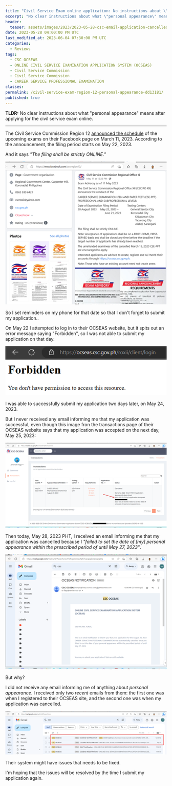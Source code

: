 ```yaml
---
title: "Civil Service Exam online application: No instructions about \"personal appearance\""
excerpt: "No clear instructions about what \"personal appearance\" means after applying for the civil service exam online."
header:
  teaser: assets/images/2023/2023-05-28-csc-email-application-cancelled.png
date: 2023-05-28 04:00:00 PM UTC
last_modified_at: 2023-06-04 07:30:00 PM UTC
categories:
  - Reviews
tags: 
  - CSC OCSEAS
  - ONLINE CIVIL SERVICE EXAMINATION APPLICATION SYSTEM (OCSEAS)
  - Civil Service Commission
  - Civil Service Commission
  - CAREER SERVICE PROFESSIONAL EXAMINATION
classes: 
permalink: /civil-service-exam-region-12-personal-appearance-dd13181/
published: true
---
```


**TLDR:** No clear instructions about what "personal appearance" means after applying for the civil service exam online.

-----

The Civil Service Commission Region 12 [announced the schedule](https://www.facebook.com/cscregion12/posts/pfbid0nTVa4LgrjJ9A9zBy9b9PjyR7TrDMSvSrTUaaq9XdMoYx1zuN8aJgaZAJNRqRyE9Sl) of the upcoming exams on their Facebook page on March 11, 2023. According to the announcement, the filing period starts on May 22, 2023. 

And it says _"The filing shall be strictly ONLINE."_

![CSC exam announcement on facebook](/assets/images/2023/2023-05-28-csc-exam-announcement-on-facebook.png)

So I set reminders on my phone for that date so that I don't forget to submit my application..

On May 22 I attempted to log in to their OCSEAS website, but it spits out an error message saying "Forbidden", so I was not able to submit my application on that day.

![CSC website: forbidden error message](/assets/images/2023/2023-05-28-csc-ocseas-website-forbidden-error-message.png)

I was able to successfully submit my application two days later, on May 24, 2023. 

But I never received any email informing me that my application was successful, even though this image fron the transactions page of their OCSEAS website says that my application was accepted on the next day, May 25, 2023:

![CSC website: forbidden error message](/assets/images/2023/2023-05-28-csc-ocseas-website-transactions.png)

Then today, May 28, 2023 PHT, I received an email informing me that my application was cancelled because I _"failed to set the date of [my] personal appearance within the prescribed period of until May 27, 2023"_.

![CSC website: forbidden error message](/assets/images/2023/2023-05-28-csc-email-application-cancelled.png)

But why? 

I did not receive any email informing me of anything about _personal appearance_. I received only two _recent_ emails from them: the first one was when I registered to their OCSEAS site, and the second one was when my application was cancelled.

![CSC website: forbidden error message](/assets/images/2023/2023-05-28-csc-email-list.png)

Their system might have issues that needs to be fixed.

I'm hoping that the issues will be resolved by the time I submit my application again.
